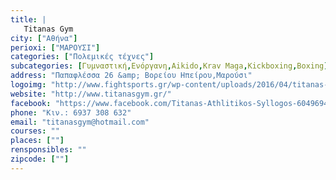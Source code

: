 ```yaml
---
title: |
   Titanas Gym
city: ["Αθήνα"]
perioxi: ["ΜΑΡΟΥΣΙ"]
categories: ["Πολεμικές τέχνες"]
subcategories: [Γυμναστική,Ενόργανη,Aikido,Krav Maga,Kickboxing,Boxing]
address: "Παπαφλέσσα 26 &amp; Βορείου Ηπείρου,Μαρούσι"
logoimg: "http://www.fightsports.gr/wp-content/uploads/2016/04/titanas-logo.jpg"
website: "http://www.titanasgym.gr/"
facebook: "https://www.facebook.com/Titanas-Athlitikos-Syllogos-604969459632453/?pnref&#x3D;lhc"
phone: "Κιν.: 6937 308 632"
email: "titanasgym@hotmail.com"
courses: ""
places: [""]
rensponsibles: ""
zipcode: [""]
---
```




